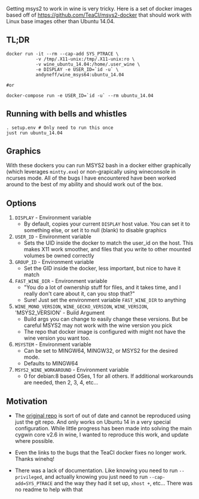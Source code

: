 Getting msys2 to work in wine is very tricky. Here is a set of docker images
based off of https://github.com/TeaCI/msys2-docker that should work with Linux
base images other than Ubuntu 14.04.

## TL;DR

```
docker run -it --rm --cap-add SYS_PTRACE \
           -v /tmp/.X11-unix:/tmp/.X11-unix:ro \
           -v wine_ubuntu_14.04:/home/.user_wine \
           -e DISPLAY -e USER_ID=`id -u` \
           andyneff/wine_msys64:ubuntu_14.04

#or

docker-compose run -e USER_ID=`id -u` --rm ubuntu_14.04
```

## Running with bells and whistles

```
. setup.env # Only need to run this once
just run ubuntu_14.04
```

## Graphics

With these dockers you can run MSYS2 bash in a docker either graphically
(which leverages `mintty.exe`) or non-grapically using wineconsole in ncurses
mode. All of the bugs I have encountered have been worked around to the best
of my ability and should work out of the box.

## Options

1. `DISPLAY` - Environment variable
    - By default, copies your current `DISPLAY` host value. You can set it to
      something else, or set it to null (blank) to disable graphics
1. `USER_ID` - Environment variable
    - Sets the UID inside the docker to match the user_id on the host. This
      makes X11 work smoother, and files that you write to other mounted volumes
      be owned correctly
1. `GROUP_ID` - Environment variable
    - Set the GID inside the docker, less important, but nice to have it match
1. `FAST_WINE_DIR`  - Environment variable
    - "You do a lot of ownership stuff for files, and it takes time, and I really
      don't care about it, can you stop that?"
    - Sure! Just set the environment variable `FAST_WINE_DIR` to anything
1. `WINE_MONO_VERSION`, `WINE_GECKO_VERSION`, `WINE_VERSION`, 'MSYS2_VERSION' - Build Argument
    - Build args you can change to easily change these versions. But be careful
      MSYS2 may not work with the wine version you pick
    - The repo that docker image is configured with might not have the wine
      version you want too.
1. `MSYSTEM` - Environment variable
    - Can be set to MINGW64, MINGW32, or MSYS2 for the desired mode.
    - Defaults to MINGW64
1. `MSYS2_WINE_WORKAROUND` - Environment variable
    - 0 for debian:8 based OSes, 1 for all others. If additional workarounds
      are needed, then 2, 3, 4, etc...

## Motivation

- The [original repo](https://github.com/TeaCI/msys2-docker) is sort of out
of date and cannot be reproduced using just the git repo. And only works on
Ubuntu 14 in a very special configuration. While little progress has been
made into solving the main cygwin core v2.6 in wine, I wanted to reproduce
this work, and update where possible.

- Even the links to the bugs that the TeaCI docker fixes no longer work. Thanks
winehq!

- There was a lack of documentation. Like knowing you need to run `--privileged`,
and actually knowing you just need to run `--cap-add=SYS_PTRACE` and the way they
had it set up, `xhost +`, etc... There was no readme to help with that

